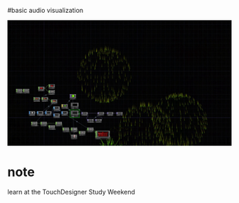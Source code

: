 #basic audio visualization

![サンプルイメージ](https://github.com/tsukasaJapan9/touchdesigner/blob/master/images/fireworks.jpg)

# note
learn at the TouchDesigner Study Weekend
